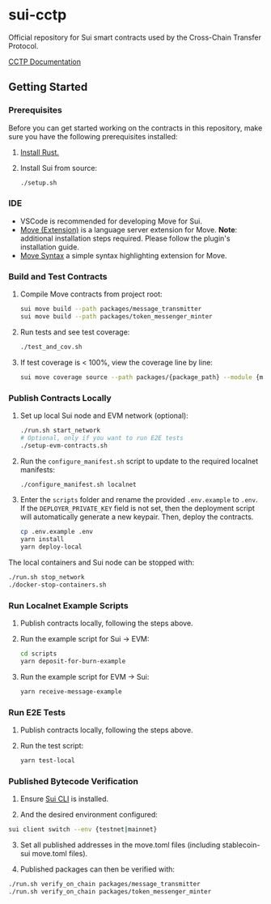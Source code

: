 # sui-cctp

Official repository for Sui smart contracts used by the Cross-Chain Transfer Protocol.

[CCTP Documentation](https://developers.circle.com/stablecoins/cctp-getting-started)

## Getting Started

### Prerequisites

Before you can get started working on the contracts in this repository, make sure you have the following prerequisites installed:

1. [Install Rust.](https://doc.rust-lang.org/book/ch01-01-installation.html#installing-rustup-on-linux-or-macos)

2. Install Sui from source:

    ```bash
    ./setup.sh
    ```

### IDE

- VSCode is recommended for developing Move for Sui.
- [Move (Extension)](https://marketplace.visualstudio.com/items?itemName=mysten.move) is a language server extension for Move. **Note**: additional installation steps required. Please follow the plugin's installation guide.
- [Move Syntax](https://marketplace.visualstudio.com/items?itemName=damirka.move-syntax) a simple syntax highlighting extension for Move.

### Build and Test Contracts

1. Compile Move contracts from project root:

    ```bash
    sui move build --path packages/message_transmitter
    sui move build --path packages/token_messenger_minter
    ```

2. Run tests and see test coverage:

    ```bash
    ./test_and_cov.sh
    ```

3. If test coverage is < 100%, view the coverage line by line:

    ```bash
    sui move coverage source --path packages/{package_path} --module {module_name}
    ```

### Publish Contracts Locally

1. Set up local Sui node and EVM network (optional):

    ```bash
    ./run.sh start_network
    # Optional, only if you want to run E2E tests
    ./setup-evm-contracts.sh
    ```

2. Run the `configure_manifest.sh` script to update to the required localnet manifests:

    ```bash
    ./configure_manifest.sh localnet
    ```

3. Enter the `scripts` folder and rename the provided `.env.example` to `.env`. If the `DEPLOYER_PRIVATE_KEY` field is not set, then the deployment script will automatically generate a new keypair. Then, deploy the contracts.

    ```bash
    cp .env.example .env
    yarn install
    yarn deploy-local
    ```

The local containers and Sui node can be stopped with:

```bash
./run.sh stop_network
./docker-stop-containers.sh
```

### Run Localnet Example Scripts

1. Publish contracts locally, following the steps above.

2. Run the example script for Sui -> EVM:

    ```bash
    cd scripts
    yarn deposit-for-burn-example
    ```

3. Run the example script for EVM -> Sui:

    ```bash
    yarn receive-message-example
    ```

### Run E2E Tests

1. Publish contracts locally, following the steps above.

2. Run the test script:

    ```bash
    yarn test-local
    ```

### Published Bytecode Verification

1. Ensure [Sui CLI](https://docs.sui.io/guides/developer/getting-started/sui-install) is installed.

2. And the desired environment configured:

```bash
sui client switch --env {testnet|mainnet}
```

3. Set all published addresses in the move.toml files (including stablecoin-sui move.toml files).

4. Published packages can then be verified with:

```bash
./run.sh verify_on_chain packages/message_transmitter
./run.sh verify_on_chain packages/token_messenger_minter
```
